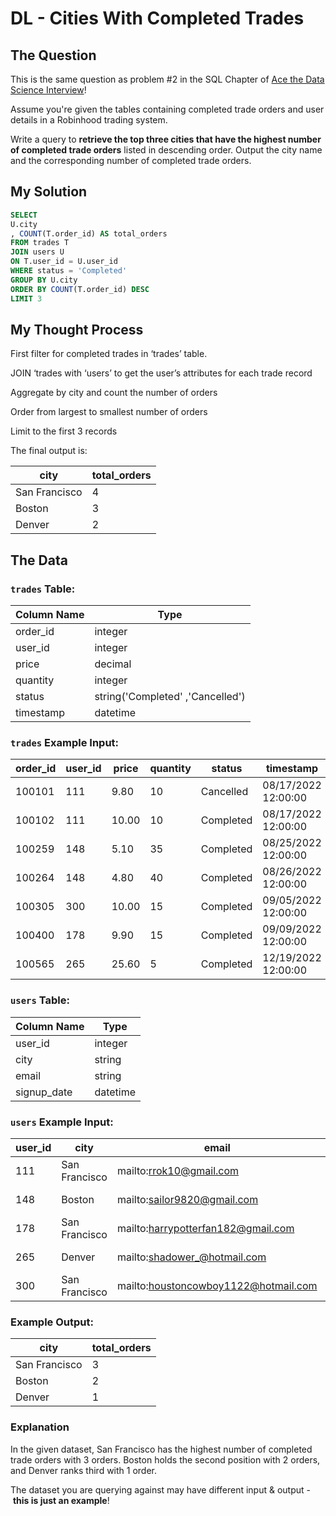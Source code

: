 # DL - Cities With Completed Trades



## The Question

This is the same question as problem #2 in the SQL Chapter of [Ace the Data Science Interview](https://amzn.to/3kF79Fx)!

Assume you're given the tables containing completed trade orders and user details in a Robinhood trading system.

Write a query to **retrieve the top three cities that have the highest number of completed trade orders** listed in descending order. Output the city name and the corresponding number of completed trade orders.

## My Solution

```sql
SELECT
U.city
, COUNT(T.order_id) AS total_orders
FROM trades T
JOIN users U
ON T.user_id = U.user_id
WHERE status = 'Completed'
GROUP BY U.city
ORDER BY COUNT(T.order_id) DESC
LIMIT 3
```

## My Thought Process

First filter for completed trades in ‘trades’ table.

JOIN ‘trades with ‘users’ to get the user’s attributes for each trade record

Aggregate by city and count the number of orders

Order from largest to smallest number of orders

Limit to the first 3 records

The final output is:

| city | total_orders |
| --- | --- |
| San Francisco | 4 |
| Boston | 3 |
| Denver | 2 |

## The Data

### **`trades` Table:**

| Column Name | Type |
| --- | --- |
| order_id | integer |
| user_id | integer |
| price | decimal |
| quantity | integer |
| status | string('Completed' ,'Cancelled') |
| timestamp | datetime |

### **`trades` Example Input:**

| order_id | user_id | price | quantity | status | timestamp |
| --- | --- | --- | --- | --- | --- |
| 100101 | 111 | 9.80 | 10 | Cancelled | 08/17/2022 12:00:00 |
| 100102 | 111 | 10.00 | 10 | Completed | 08/17/2022 12:00:00 |
| 100259 | 148 | 5.10 | 35 | Completed | 08/25/2022 12:00:00 |
| 100264 | 148 | 4.80 | 40 | Completed | 08/26/2022 12:00:00 |
| 100305 | 300 | 10.00 | 15 | Completed | 09/05/2022 12:00:00 |
| 100400 | 178 | 9.90 | 15 | Completed | 09/09/2022 12:00:00 |
| 100565 | 265 | 25.60 | 5 | Completed | 12/19/2022 12:00:00 |

### **`users` Table:**

| Column Name | Type |
| --- | --- |
| user_id | integer |
| city | string |
| email | string |
| signup_date | datetime |

### **`users` Example Input:**

| user_id | city | email | signup_date |
| --- | --- | --- | --- |
| 111 | San Francisco | mailto:rrok10@gmail.com | 08/03/2021 12:00:00 |
| 148 | Boston | mailto:sailor9820@gmail.com | 08/20/2021 12:00:00 |
| 178 | San Francisco | mailto:harrypotterfan182@gmail.com | 01/05/2022 12:00:00 |
| 265 | Denver | mailto:shadower_@hotmail.com | 02/26/2022 12:00:00 |
| 300 | San Francisco | mailto:houstoncowboy1122@hotmail.com | 06/30/2022 12:00:00 |

### **Example Output:**

| city | total_orders |
| --- | --- |
| San Francisco | 3 |
| Boston | 2 |
| Denver | 1 |

### **Explanation**

In the given dataset, San Francisco has the highest number of completed trade orders with 3 orders. Boston holds the second position with 2 orders, and Denver ranks third with 1 order.

The dataset you are querying against may have different input & output - **this is just an example**!
